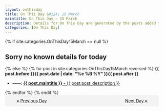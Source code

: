 ```yaml
---
layout: onthisday
title: On This Day &#124; 15 March
maintitle: On This Day — 15 March
description: Details for On This Day are generated by the posts added to the website so the content is subject to changes/updates over time.
categories: [On This Day]
---
```


{% if site.categories.OnThisDay15March == null %}
<h2>Sorry no known details for today</h2>
{% else %}
{% for post in site.categories.OnThisDay15March reversed %}
<strong>{{ post.before }}{{ post.date | date: "%e %B %Y" }}{{ post.after }}</strong>
<ul>
<li> ——: <a class="{{ post.class }}" href="{{ post.url }}"><strong>{{ post.maintitle }}</strong> - {{ post.post_description }}</a></li>
</ul>
{% endfor %}
{% endif %}
<br />
<div style="background-color: #f3f3f3; padding: 10px; border-radius: 5px; text-align: center; display: flex; justify-content: space-evenly;">
<a href="/onthisday/03/03-14">« Previous Day</a>
<span style="visibility:hidden;">[ Visit Leap Year February 29 ]</span>
<a href="/onthisday/03/03-16">Next Day »</a>
</div>
